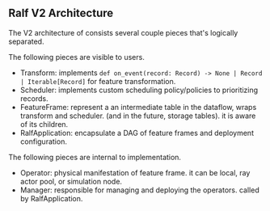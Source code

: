 ## Ralf V2 Architecture

The V2 architecture of consists several couple pieces that's logically separated.

The following pieces are visible to users.

- Transform: implements `def on_event(record: Record) -> None | Record | Iterable[Record]` for feature transformation.
- Scheduler: implements custom scheduling policy/policies to prioritizing records.
- FeatureFrame: represent a an intermediate table in the dataflow, wraps transform and scheduler. (and in the future, storage tables). it is aware of its children.
- RalfApplication: encapsulate a DAG of feature frames and deployment configuration.

The following pieces are internal to implementation.

- Operator: physical manifestation of feature frame. it can be local, ray actor pool, or simulation node.
- Manager: responsible for managing and deploying the operators. called by RalfApplication.

